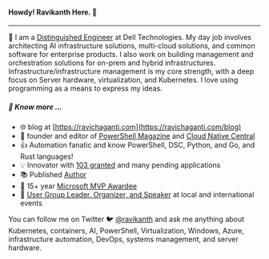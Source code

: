 #### Howdy! Ravikanth Here. :pray:
-----
:office: I am a [Distinguished Engineer](https://www.linkedin.com/in/rchaganti/) at Dell Technologies. My day job involves architecting AI infrastructure solutions, multi-cloud solutions, and common software for enterprise products. I also work on building management and orchestration solutions for on-prem and hybrid infrastructures. Infrastructure/infrastructure management is my core strength, with a deep focus on Server hardware, virtualization, and Kubernetes. I love using programming as a means to express my ideas. 

##### :newspaper: Know more ...
* :globe_with_meridians: blog at [https://ravichaganti.com](https://ravichaganti.com/blog)
* :blue_book: founder and editor of [PowerShell Magazine](https://powershellmagazine.com) and [Cloud Native Central](https://cloudnativecentral.com)
* :thumbsup: Automation fanatic and know PowerShell, DSC, Python, and Go, and Rust languages!
* :bulb:  Innovator with [103 granted](https://idiyas.com/inventor/badge?id=62ffae22e837f6b92cdda8b5&name=ravikanth+chaganti) and many pending applications
* :books: Published [Author](https://ravichaganti.com/books/)
* :tada:  15+ year [Microsoft MVP Awardee](https://mvp.microsoft.com/en-us/PublicProfile/4029023?fullName=Ravikanth%20C)
* :microphone: [User Group Leader, Organizer, and Speaker](https://ravichaganti.com/categories/presentations/) at local and international events

You can follow me on Twitter :bird: [@ravikanth](https://twitter.com/ravikanth) and ask me anything about Kubernetes, containers, AI, PowerShell, Virtualization, Windows, Azure, infrastructure automation, DevOps, systems management, and server hardware.
